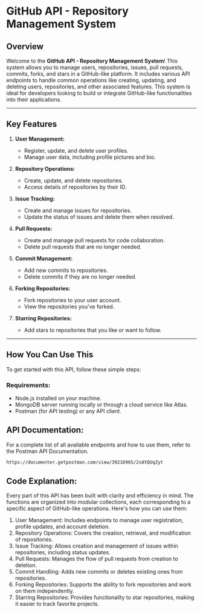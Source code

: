# **GitHub API - Repository Management System**

## **Overview**

Welcome to the **GitHub API - Repository Management System**! This system allows you to manage users, repositories, issues, pull requests, commits, forks, and stars in a GitHub-like platform. It includes various API endpoints to handle common operations like creating, updating, and deleting users, repositories, and other associated features. This system is ideal for developers looking to build or integrate GitHub-like functionalities into their applications.

---

## **Key Features**

1. **User Management:**
   - Register, update, and delete user profiles.
   - Manage user data, including profile pictures and bio.

2. **Repository Operations:**
   - Create, update, and delete repositories.
   - Access details of repositories by their ID.

3. **Issue Tracking:**
   - Create and manage issues for repositories.
   - Update the status of issues and delete them when resolved.

4. **Pull Requests:**
   - Create and manage pull requests for code collaboration.
   - Delete pull requests that are no longer needed.

5. **Commit Management:**
   - Add new commits to repositories.
   - Delete commits if they are no longer needed.

6. **Forking Repositories:**
   - Fork repositories to your user account.
   - View the repositories you've forked.

7. **Starring Repositories:**
   - Add stars to repositories that you like or want to follow.

---

## **How You Can Use This**

To get started with this API, follow these simple steps:

### **Requirements:**
- Node.js installed on your machine.
- MongoDB server running locally or through a cloud service like Atlas.
- Postman (for API testing) or any API client.

## **API Documentation:**
   For a complete list of all available endpoints and how to use them, refer to the Postman API Documentation.
   ```bash
   https://documenter.getpostman.com/view/39216965/2sAYQUqZyt
```

## **Code Explanation:**

Every part of this API has been built with clarity and efficiency in mind. The functions are organized into modular collections, each corresponding to a specific aspect of GitHub-like operations. Here's how you can use them:

1. User Management: Includes endpoints to manage user registration, profile updates, and account deletion.
2. Repository Operations: Covers the creation, retrieval, and modification of repositories.
3. Issue Tracking: Allows creation and management of issues within repositories, including status updates.
4. Pull Requests: Manages the flow of pull requests from creation to deletion.
5. Commit Handling: Adds new commits or deletes existing ones from repositories.
6. Forking Repositories: Supports the ability to fork repositories and work on them independently.
7. Starring Repositories: Provides functionality to star repositories, making it easier to track favorite projects.

